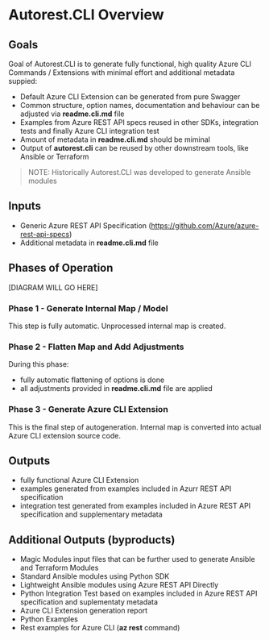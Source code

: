 # Autorest.CLI Overview

## Goals

Goal of Autorest.CLI is to generate fully functional, high quality Azure CLI Commands / Extensions with minimal effort and additional metadata suppied:

- Default Azure CLI Extension can be generated from pure Swagger
- Common structure, option names, documentation and behaviour can be adjusted via **readme.cli.md** file
- Examples from Azure REST API specs reused in other SDKs, integration tests and finally Azure CLI integration test
- Amount of metadata in **readme.cli.md** should be miminal
- Output of **autorest.cli** can be reused by other downstream tools, like Ansible or Terraform

>NOTE: Historically Autorest.CLI was developed to generate Ansible modules

## Inputs

- Generic Azure REST API Specification (https://github.com/Azure/azure-rest-api-specs)
- Additional metadata in **readme.cli.md** file

## Phases of Operation

[DIAGRAM WILL GO HERE]

### Phase 1 - Generate Internal Map / Model

This step is fully automatic.
Unprocessed internal map is created.

### Phase 2 - Flatten Map and Add Adjustments

During this phase:
- fully automatic flattening of options is done
- all adjustments provided in **readme.cli.md** file are applied

### Phase 3 - Generate Azure CLI Extension

This is the final step of autogeneration.
Internal map is converted into actual Azure CLI extension source code.

## Outputs

- fully functional Azure CLI Extension
- examples generated from examples included in Azurr REST API specification
- integration test generated from examples included in Azure REST API specification and supplementary metadata

## Additional Outputs (byproducts)

- Magic Modules input files that can be further used to generate Ansible and Terraform Modules
- Standard Ansible modules using Python SDK
- Lightweight Ansible modules using Azure REST API Directly
- Python Integration Test based on examples included in Azure REST API specification and suplementaty metadata
- Azure CLI Extension generation report
- Python Examples
- Rest examples for Azure CLI (**az rest** command)